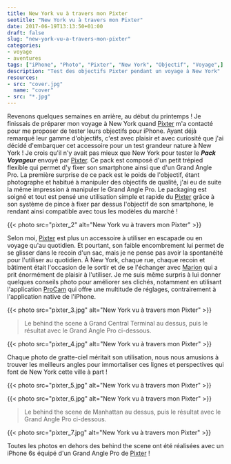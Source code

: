 ```yaml
---
title: New York vu à travers mon Pixter
seotitle: "New York vu à travers mon Pixter"
date: 2017-06-19T13:13:50+01:00
draft: false
slug: "new-york-vu-a-travers-mon-pixter"
categories:
- voyage
- aventures
tags: ["iPhone", "Photo", "Pixter", "New York", "Objectif", "Voyage",]
description: "Test des objectifs Pixter pendant un voyage à New York"
resources:
- src: "cover.jpg"
  name: "cover"
- src: "*.jpg"
---
```


Revenons quelques semaines en arrière, au début du printemps ! Je finissais de préparer mon voyage à New York quand [Pixter](https://pixter.fr/fr/#je02) m'a contacté pour me proposer de tester leurs objectifs pour iPhone. Ayant déjà remarqué leur gamme d'objectifs, c'est avec plaisir et avec curiosité que j'ai décidé d'embarquer cet accessoire pour un test grandeur nature à New York ! Je crois qu'il n'y avait pas mieux que New York pour tester le _**Pack Voyageur**_ envoyé par [Pixter](https://pixter.fr/fr/#je02). Ce pack est composé d'un petit trépied flexible qui permet d'y fixer son smartphone ainsi que d'un Grand Angle Pro. La première surprise de ce pack est le poids de l'objectif, étant photographe et habitué à manipuler des objectifs de qualité, j'ai eu de suite la même impression à manipuler le Grand Angle Pro. Le packaging est soigné et tout est pensé une utilisation simple et rapide du [Pixter](https://pixter.fr/fr/#je02) grâce à son système de pince à fixer par dessus l'objectif de son smartphone, le rendant ainsi compatible avec tous les modèles du marché !

{{< photo src="pixter_2" alt="New York vu à travers mon Pixter" >}}

Selon moi, [Pixter](https://pixter.fr/fr/#je02) est plus un accessoire à utiliser en escapade ou en voyage qu'au quotidien. Et pourtant, son faible encombrement lui permet de se glisser dans le recoin d'un sac, mais je ne pense pas avoir la spontanéité pour l'utiliser au quotidien. À New York, chaque rue, chaque recoin et bâtiment était l'occasion de le sortir et de se l'échanger avec [Marion](https://www.instagram.com/lifewithyvon/) qui a prit énormément de plaisir à l'utiliser. Je me suis même surpris à lui donner quelques conseils photo pour améliorer ses clichés, notamment en utilisant l'application [ProCam](https://itunes.apple.com/fr/app/procam-4-cam%C3%A9ra-manuel-raw/id730712409?mt=8) qui offre une multitude de réglages, contrairement à l'application native de l'iPhone.

{{< photo src="pixter_3.jpg" alt="New York vu à travers mon Pixter" >}}

> Le behind the scene à Grand Central Terminal au dessus, puis le résultat avec le Grand Angle Pro ci-dessous.

{{< photo src="pixter_4.jpg" alt="New York vu à travers mon Pixter" >}}

Chaque photo de gratte-ciel méritait son utilisation, nous nous amusions à trouver les meilleurs angles pour immortaliser ces lignes et perspectives qui font de New York cette ville à part !

{{< photo src="pixter_5.jpg" alt="New York vu à travers mon Pixter" >}}

{{< photo src="pixter_6.jpg" alt="New York vu à travers mon Pixter" >}}

> Le behind the scene de Manhattan au dessus, puis le résultat avec le Grand Angle Pro ci-dessous.

{{< photo src="pixter_7.jpg" alt="New York vu à travers mon Pixter" >}}

Toutes les photos en dehors des behind the scene ont été réalisées avec un iPhone 6s équipé d'un Grand Angle Pro de [Pixter](https://pixter.fr/fr/#je02) !
